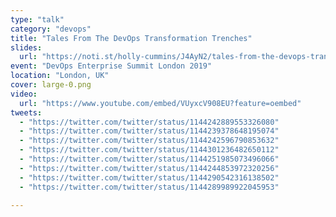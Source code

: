 ```yaml
---
type: "talk"
category: "devops"
title: "Tales From The DevOps Transformation Trenches"
slides:
  url: "https://noti.st/holly-cummins/J4AyN2/tales-from-the-devops-transformation-trenches"
event: "DevOps Enterprise Summit London 2019"
location: "London, UK"
cover: large-0.png
video:
  url: "https://www.youtube.com/embed/VUyxcV908EU?feature=oembed"
tweets:
  - "https://twitter.com/twitter/status/1144242889553326080"
  - "https://twitter.com/twitter/status/1144239378648195074"
  - "https://twitter.com/twitter/status/1144242596790853632"
  - "https://twitter.com/twitter/status/1144301236482650112"
  - "https://twitter.com/twitter/status/1144251985073496066"
  - "https://twitter.com/twitter/status/1144244853972320256"
  - "https://twitter.com/twitter/status/1144290542316138502"
  - "https://twitter.com/twitter/status/1144289989922045953"

---
```

